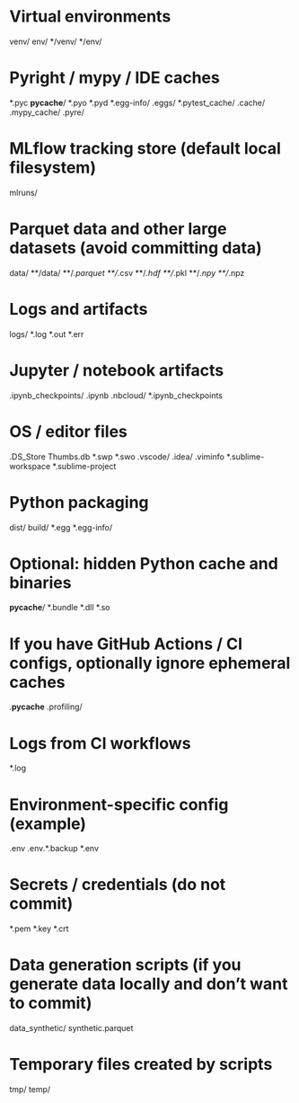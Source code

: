 # Virtual environments
venv/
env/
*/venv/
*/env/

# Pyright / mypy / IDE caches
*.pyc
__pycache__/
*.pyo
*.pyd
*.egg-info/
.eggs/
*.pytest_cache/
.cache/
.mypy_cache/
.pyre/

# MLflow tracking store (default local filesystem)
mlruns/

# Parquet data and other large datasets (avoid committing data)
data/
**/data/
**/*.parquet
**/*.csv
**/*.hdf
**/*.pkl
**/*.npy
**/*.npz

# Logs and artifacts
logs/
*.log
*.out
*.err

# Jupyter / notebook artifacts
.ipynb_checkpoints/
.ipynb
.nbcloud/
*.ipynb_checkpoints

# OS / editor files
.DS_Store
Thumbs.db
*.swp
*.swo
.vscode/
.idea/
.viminfo
*.sublime-workspace
*.sublime-project

# Python packaging
dist/
build/
*.egg
*.egg-info/

# Optional: hidden Python cache and binaries
__pycache__/
*.bundle
*.dll
*.so

# If you have GitHub Actions / CI configs, optionally ignore ephemeral caches
.__pycache__
.profiling/

# Logs from CI workflows
*.log

# Environment-specific config (example)
.env
.env.*.backup
*.env

# Secrets / credentials (do not commit)
*.pem
*.key
*.crt

# Data generation scripts (if you generate data locally and don’t want to commit)
data_synthetic/
synthetic.parquet

# Temporary files created by scripts
tmp/
temp/